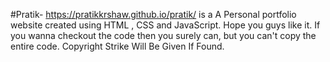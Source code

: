 #Pratik- https://pratikkrshaw.github.io/pratik/ is a 
A Personal portfolio website created using HTML , CSS and JavaScript. Hope you guys like it.
If you wanna checkout the code then you surely can, but you can't copy the entire code.
Copyright Strike Will Be Given If Found.
